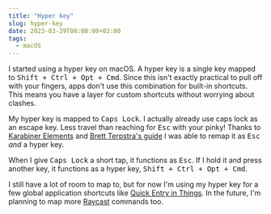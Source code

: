```yaml
---
title: "Hyper key"
slug: hyper-key
date: 2023-03-29T08:00:00+02:00
tags:
  - macOS
---
```


I started using a hyper key on macOS. A hyper key is a single key mapped to <kbd>Shift + Ctrl + Opt + Cmd</kbd>. Since this isn't exactly practical to pull off with your fingers, apps don't use this combination for built-in shortcuts. This means you have a layer for custom shortcuts without worrying about clashes.

My hyper key is mapped to <kbd>Caps Lock</kbd>. I actually already use caps lock as an escape key. Less travel than reaching for <kbd>Esc</kbd> with your pinky! Thanks to [Karabiner Elements](https://karabiner-elements.pqrs.org/) and [Brett Terpstra's guide](https://brettterpstra.com/2012/12/08/a-useful-caps-lock-key/) I was able to remap it as <kbd>Esc</kbd> _and_ a hyper key.

When I give <kbd>Caps Lock</kbd> a short tap, it functions as <kbd>Esc</kbd>. If I hold it and press another key, it functions as a hyper key, <kbd>Shift + Ctrl + Opt + Cmd</kbd>.

I still have a lot of room to map to, but for now I'm using my hyper key for a few global application shortcuts like [Quick Entry in Things](https://culturedcode.com/things/support/articles/2249437/). In the future, I'm planning to map more [Raycast](https://www.raycast.com/) commands too.
